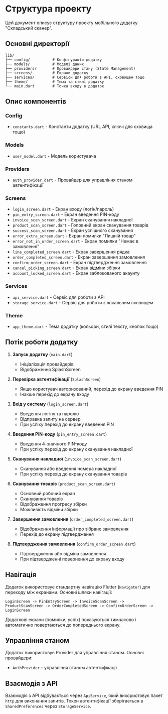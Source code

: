# Структура проекту

Цей документ описує структуру проекту мобільного додатку "Складський сканер".

## Основні директорії

```
lib/
├── config/          # Конфігурація додатку
├── models/          # Моделі даних
├── providers/       # Провайдери стану (State Management)
├── screens/         # Екрани додатку
├── services/        # Сервіси для роботи з API, сховищем тощо
├── theme/           # Тема та стилі додатку
└── main.dart        # Точка входу в додаток
```

## Опис компонентів

### Config

- `constants.dart` - Константи додатку (URL API, ключі для сховища тощо)

### Models

- `user_model.dart` - Модель користувача

### Providers

- `auth_provider.dart` - Провайдер для управління станом автентифікації

### Screens

- `login_screen.dart` - Екран входу (логін/пароль)
- `pin_entry_screen.dart` - Екран введення PIN-коду
- `invoice_scan_screen.dart` - Екран сканування накладної
- `product_scan_screen.dart` - Головний екран сканування товарів
- `success_scan_screen.dart` - Екран успішного сканування
- `error_extra_screen.dart` - Екран помилки "Лишній товар"
- `error_not_in_order_screen.dart` - Екран помилки "Немає в замовленні"
- `line_completed_screen.dart` - Екран завершення рядка
- `order_completed_screen.dart` - Екран завершення замовлення
- `confirm_order_screen.dart` - Екран підтвердження замовлення
- `cancel_picking_screen.dart` - Екран відміни збірки
- `account_locked_screen.dart` - Екран заблокованого акаунту

### Services

- `api_service.dart` - Сервіс для роботи з API
- `storage_service.dart` - Сервіс для роботи з локальним сховищем

### Theme

- `app_theme.dart` - Тема додатку (кольори, стилі тексту, кнопок тощо)

## Потік роботи додатку

1. **Запуск додатку** (`main.dart`)
   - Ініціалізація провайдерів
   - Відображення SplashScreen

2. **Перевірка автентифікації** (`SplashScreen`)
   - Якщо користувач авторизований, перехід до екрану введення PIN
   - Інакше перехід до екрану входу

3. **Вхід у систему** (`login_screen.dart`)
   - Введення логіну та паролю
   - Відправка запиту на сервер
   - При успіху перехід до екрану введення PIN

4. **Введення PIN-коду** (`pin_entry_screen.dart`)
   - Введення 4-значного PIN-коду
   - При успіху перехід до екрану сканування накладної

5. **Сканування накладної** (`invoice_scan_screen.dart`)
   - Сканування або введення номера накладної
   - При успіху перехід до екрану сканування товарів

6. **Сканування товарів** (`product_scan_screen.dart`)
   - Основний робочий екран
   - Сканування товарів
   - Відображення прогресу збірки
   - Можливість відміни збірки

7. **Завершення замовлення** (`order_completed_screen.dart`)
   - Відображення інформації про зібране замовлення
   - Перехід до екрану підтвердження

8. **Підтвердження замовлення** (`confirm_order_screen.dart`)
   - Підтвердження або відміна замовлення
   - При підтвердженні повернення до екрану входу

## Навігація

Додаток використовує стандартну навігацію Flutter (`Navigator`) для переходу між екранами. Основні шляхи навігації:

```
LoginScreen -> PinEntryScreen -> InvoiceScanScreen -> ProductScanScreen -> OrderCompletedScreen -> ConfirmOrderScreen -> LoginScreen
```

Додаткові екрани (помилки, успіх) показуються тимчасово і автоматично повертаються до попереднього екрану.

## Управління станом

Додаток використовує Provider для управління станом. Основні провайдери:

- `AuthProvider` - управління станом автентифікації

## Взаємодія з API

Взаємодія з API відбувається через `ApiService`, який використовує пакет `http` для виконання запитів. Токен автентифікації зберігається в `SharedPreferences` через `StorageService`.
